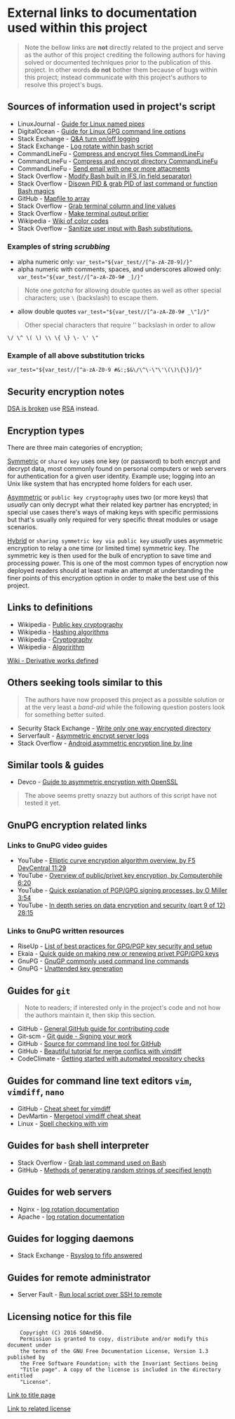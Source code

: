 # External links to documentation used within this project

> Note the bellow links are **not** directly related to the project and serve
> as the author of this project crediting the following authors for having solved
> or documented techniques prior to the publication of this project. In other
> words **do not** bother them because of bugs within this project; instead
> communicate with this project's authors to resolve this project's bugs.

## Sources of information used in project's script

- LinuxJournal - [Guide for Linux named pipes](http://www.linuxjournal.com/content/using-named-pipes-fifos-bash)
- DigitalOcean - [Guide for Linux GPG command line options](https://www.digitalocean.com/community/tutorials/how-to-use-gpg-to-encrypt-and-sign-messages-on-an-ubuntu-12-04-vps)
- Stack Exchange - [Q&A turn on/off logging](http://unix.stackexchange.com/questions/10922/temporarily-suspend-bash-history-on-a-given-shell)
- Stack Exchange - [Log rotate within bash script](http://unix.stackexchange.com/questions/231486/how-to-implement-logrotate-in-shell-script)
- CommandLineFu - [Compress and encrypt files CommandLineFu](http://www.commandlinefu.com/commands/view/7952/tar.gz-with-gpg-encryption-on-the-fly)
- CommandLineFu - [Compress and encrypt directory CommandLineFu](http://www.commandlinefu.com/commands/view/12007/encrypt-directory-with-gnupg-and-tar)
- CommandLineFu - [Send email with one or more attacments](http://www.commandlinefu.com/commands/view/2886/send-email-with-one-or-more-binary-attachments)
- Stack Overflow - [Modify Bash built in IFS (in field separator)](http://stackoverflow.com/questions/4128235/what-is-the-exact-meaning-of-ifs-n)
- Stack Overflow - [Disown PID & grab PID of last command or function Bash magics](http://stackoverflow.com/questions/5719030/bash-silently-kill-background-function-process)
- GitHub - [Mapfile to array](https://gist.github.com/akwala/9013023)
- Stack Overflow - [Grab terminal column and line values](http://stackoverflow.com/questions/1780483/lines-and-columns-environmental-variables-lost-in-a-script)
- Stack Overflow - [Make terminal output pritier](http://stackoverflow.com/questions/5947742/how-to-change-the-output-color-of-echo-in-linux)
- Wikipedia - [Wiki of color codes](https://en.wikipedia.org/wiki/ANSI_escape_code)
- Stack Overflow - [Sanitize user input with Bash substitutions.](http://stackoverflow.com/a/89970)

### Examples of string *scrubbing*

- alpha numeric only: `var_test="${var_test//[^a-zA-Z0-9]/}"`
- alpha numeric with comments, spaces, and underscores allowed only:
 `var_test="${var_test//[^a-zA-Z0-9# _]/}"`

> Note one *gotcha* for allowing double quotes as well as other special
> characters; use `\` (backslash) to escape them.

- allow double quotes `var_test="${var_test//[^a-zA-Z0-9# _\"]/}"`

> Other special characters that require '\' backslash in order to allow

```
\/ \^ \( \) \\ \{ \} \- \' \"
```

### Example of all above substitution tricks

```
var_test="${var_test//[^a-zA-Z0-9 #&:;$&\/\^\-\"\'\(\)\{\}]/}"
```

## Security encryption notes

[DSA is broken](https://en.wikipedia.org/wiki/Digital_Signature_Algorithm#Sensitivity)
 use [RSA](https://en.wikipedia.org/wiki/RSA_(algorithm)) instead.

## Encryption types

There are three main categories of encryption;

[Symmetric](https://en.wikipedia.org/wiki/Symmetric-key_algorithm)
 or `shared key` uses one key (or password) to both encrypt and decrypt data,
 most commonly found on personal computers or web servers for authentication for
 a given user identity. Example use; logging into an Unix like system that has
 encrypted home folders for each user.

[Asymmetric](https://en.wikipedia.org/wiki/Public-key_cryptography)
 or `public key cryptography` uses two (or more keys) that *usually* can only
 decrypt what their related key partner has encrypted; in special use cases
 there's ways of making keys with specific permissions but that's usually only
 required for very specific threat modules or usage scenarios.

[Hybrid](https://en.wikipedia.org/wiki/Hybrid_cryptosystem)
 or `sharing symmetric key via public key` *usually* uses asymmetric encryption
 to relay a one time (or limited time) symmetric key. The symmetric key is then
 used for the bulk of encryption to save time and processing power. This is one
 of the most common types of encryption now deployed readers should at least make
 an attempt at understanding the finer points of this encryption option in order
 to make the best use of this project.

## Links to definitions

- Wikipedia - [Public key cryptography](https://en.wikipedia.org/wiki/Public-key_cryptography)
- Wikipedia - [Hashing algorithms](https://en.wikipedia.org/wiki/Hash_function)
- Wikipedia - [Cryptography](https://en.wikipedia.org/wiki/Cryptography)
- Wikipedia - [Algoririthm](https://en.wikipedia.org/wiki/Algorithm)

[Wiki - Derivative works defined](https://en.wikipedia.org/wiki/Derivative_work)

## Others seeking tools similar to this

> The authors have now proposed this project as a possible solution or at the
> very least a *band-aid* while the following question posters look for something
> better suited.

- Security Stack Exchange - [Write only one way encrypted directory](http://security.stackexchange.com/questions/6218/is-there-any-asymmetrically-encrypted-file-system)
- Serverfault - [Asymmetric encrypt server logs](http://serverfault.com/questions/89126/asymmetrically-encrypted-filesystem)
- Stack Overflow - [Android asymmetric encryption line by line](http://stackoverflow.com/questions/29131427/efficient-asymmetric-log-encryption-in-android/29134101)

## Similar tools & guides

- Devco - [Guide to asymmetric encryption with OpenSSL](https://www.devco.net/archives/2006/02/13/public_-_private_key_encryption_using_openssl.php)

> The above seems pretty snazzy but authors of this script have not tested
> it yet.

## GnuPG encryption related links

### Links to GnuPG video guides

- YouTube - [Elliptic curve encryption algorithm overview, by F5 DevCentral 11:29](https://youtu.be/dCvB-mhkT0w)
- YouTube - [Overview of public/privet key encryption, by Computerphile 6:20](https://youtu.be/GSIDS_lvRv4)
- YouTube - [Quick explanation of PGP/GPG signing processes, by O Miller 3:54](https://youtu.be/HubAvQg6SPM)
- YouTube - [In depth series on data encryption and security (part 9 of 12) 28:15](https://youtu.be/IyafQPFxgjU)

### Links to GnuPG written resources

- RiseUp - [List of best practices for GPG/PGP key security and setup](https://riseup.net/en/security/message-security/openpgp/best-practices)
- Ekaia - [Quick guide on making new or renewing privet PGP/GPG keys](https://ekaia.org/blog/2009/05/10/creating-new-gpgkey/)
- GnuPG - [GnuGP commonly used command line commands](https://www.gnupg.org/documentation/manuals/gnupg/Operational-GPG-Commands.html)
- GnuPG - [Unattended key generation](https://www.gnupg.org/documentation/manuals/gnupg-devel/Unattended-GPG-key-generation.html)

## Guides for `git`

> Note to readers; if interested only in the project's code and not how the
> authors maintain it, then skip this section.

- GitHub - [General GitHub guide for contributing code](https://guides.github.com/activities/contributing-to-open-source/)
- Git-scm - [Git guide - Signing your work](https://git-scm.com/book/en/v2/Git-Tools-Signing-Your-Work)
- GitHub - [Source for command line tool for GitHub](https://github.com/github/hub)
- GitHub - [Beautiful tutorial for merge conflics with vimdiff](https://gist.github.com/karenyyng/f19ff75c60f18b4b8149)
- CodeClimate - [Getting started with automated repository checks](https://docs.codeclimate.com/docs/getting-started-configuration)

## Guides for command line text editors `vim`, `vimdiff`, `nano`

- GitHub - [Cheat sheet for vimdiff](https://gist.github.com/mattratleph/4026987)
- DevMartin - [Mergetool vimdiff cheat sheat](http://devmartin.com/blog/2014/06/basic-vimdiff-commands-for-git-mergetool/)
- Linux - [Spell checking with vim](https://www.linux.com/learn/using-spell-checking-vim)

## Guides for `bash` shell interpreter

- Stack Overflow - [Grab last command used on Bash](http://stackoverflow.com/a/9502698)
- GitHub - [Methods of generating random strings of specified length](https://gist.github.com/earthgecko/3089509)

## Guides for web servers

- Nginx - [log rotation documentation](https://www.nginx.com/resources/wiki/start/topics/examples/logrotation/)
- Apache - [log rotation documentation](https://httpd.apache.org/docs/2.4/programs/rotatelogs.html)

## Guides for logging daemons

- Stack Exchange - [Rsyslog to fifo answered](http://unix.stackexchange.com/questions/134896/how-to-redirect-logs-to-a-fifo-device)

## Guides for remote administrator

- Server Fault - [Run local script over SSH to remote](http://serverfault.com/a/595256)

## Licensing notice for this file

```
    Copyright (C) 2016 S0AndS0.
    Permission is granted to copy, distribute and/or modify this document under
    the terms of the GNU Free Documentation License, Version 1.3 published by
    the Free Software Foundation; with the Invariant Sections being
    "Title page". A copy of the license is included in the directory entitled
    "License".
```

[Link to title page](Contributing_Financially.md)

[Link to related license](../Licenses/GNU_FDLv1.3_Documentation.md)
